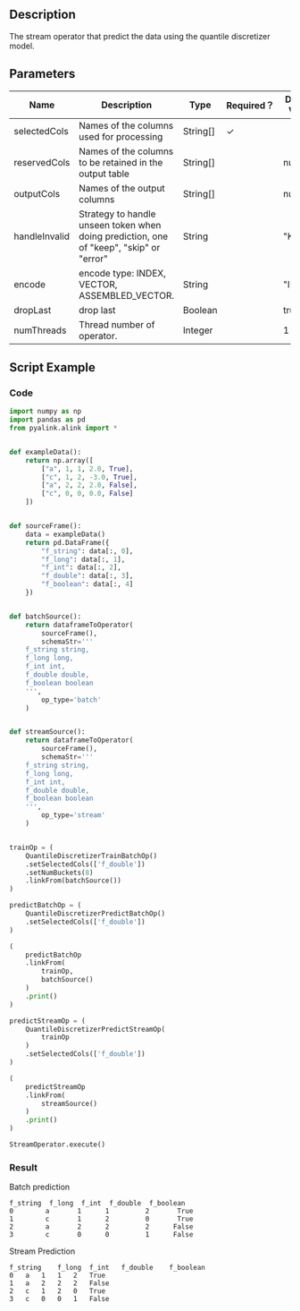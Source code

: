 ## Description
The stream operator that predict the data using the quantile discretizer model.

## Parameters
| Name | Description | Type | Required？ | Default Value |
| --- | --- | --- | --- | --- |
| selectedCols | Names of the columns used for processing | String[] | ✓ |  |
| reservedCols | Names of the columns to be retained in the output table | String[] |  | null |
| outputCols | Names of the output columns | String[] |  | null |
| handleInvalid | Strategy to handle unseen token when doing prediction, one of "keep", "skip" or "error" | String |  | "KEEP" |
| encode | encode type: INDEX, VECTOR, ASSEMBLED_VECTOR. | String |  | "INDEX" |
| dropLast | drop last | Boolean |  | true |
| numThreads | Thread number of operator. | Integer |  | 1 |

## Script Example

### Code

```python
import numpy as np
import pandas as pd
from pyalink.alink import *


def exampleData():
    return np.array([
        ["a", 1, 1, 2.0, True],
        ["c", 1, 2, -3.0, True],
        ["a", 2, 2, 2.0, False],
        ["c", 0, 0, 0.0, False]
    ])


def sourceFrame():
    data = exampleData()
    return pd.DataFrame({
        "f_string": data[:, 0],
        "f_long": data[:, 1],
        "f_int": data[:, 2],
        "f_double": data[:, 3],
        "f_boolean": data[:, 4]
    })


def batchSource():
    return dataframeToOperator(
        sourceFrame(),
        schemaStr='''
    f_string string, 
    f_long long, 
    f_int int, 
    f_double double, 
    f_boolean boolean
    ''',
        op_type='batch'
    )


def streamSource():
    return dataframeToOperator(
        sourceFrame(),
        schemaStr='''
    f_string string, 
    f_long long, 
    f_int int, 
    f_double double, 
    f_boolean boolean
    ''',
        op_type='stream'
    )


trainOp = (
    QuantileDiscretizerTrainBatchOp()
    .setSelectedCols(['f_double'])
    .setNumBuckets(8)
    .linkFrom(batchSource())
)

predictBatchOp = (
    QuantileDiscretizerPredictBatchOp()
    .setSelectedCols(['f_double'])
)

(
    predictBatchOp
    .linkFrom(
        trainOp,
        batchSource()
    )
    .print()
)

predictStreamOp = (
    QuantileDiscretizerPredictStreamOp(
        trainOp
    )
    .setSelectedCols(['f_double'])
)

(
    predictStreamOp
    .linkFrom(
        streamSource()
    )
    .print()
)

StreamOperator.execute()
```

### Result
Batch prediction
```
f_string  f_long  f_int  f_double  f_boolean
0        a       1      1         2       True
1        c       1      2         0       True
2        a       2      2         2      False
3        c       0      0         1      False
```
Stream Prediction
```
f_string    f_long  f_int   f_double    f_boolean
0   a   1   1   2   True
1   a   2   2   2   False
2   c   1   2   0   True
3   c   0   0   1   False
```
